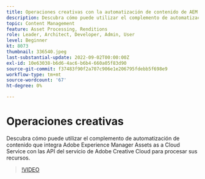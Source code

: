 ```yaml
---
title: Operaciones creativas con la automatización de contenido de AEM Assets
description: Descubra cómo puede utilizar el complemento de automatización de contenido que integra Adobe Experience Manager Assets as a Cloud Service con las API del servicio de Adobe Creative Cloud para procesar sus recursos.
topic: Content Management
feature: Asset Processing, Renditions
role: Leader, Architect, Developer, Admin, User
level: Beginner
kt: 8073
thumbnail: 336540.jpeg
last-substantial-update: 2022-09-02T00:00:00Z
exl-id: 10e63038-b6d6-4ac6-b6b4-660a05f83d90
source-git-commit: f37483f90f2a707c906e1e206795fdebb5f698e9
workflow-type: tm+mt
source-wordcount: '67'
ht-degree: 0%

---
```


# Operaciones creativas

Descubra cómo puede utilizar el complemento de automatización de contenido que integra Adobe Experience Manager Assets as a Cloud Service con las API del servicio de Adobe Creative Cloud para procesar sus recursos.

>[!VIDEO](https://video.tv.adobe.com/v/336540?quality=12&learn=on)
